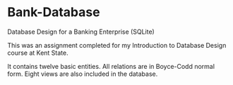 # Bank-Database
Database Design for a Banking Enterprise (SQLite)

This was an assignment completed for my Introduction to Database Design course at Kent State.

It contains twelve basic entities. All relations are in Boyce-Codd normal form. Eight views are also included in the database.
